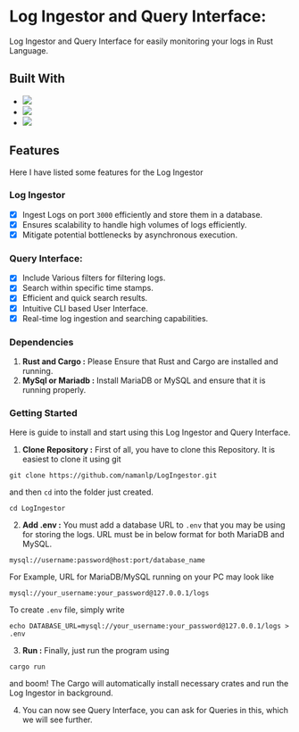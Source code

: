 # Log Ingestor and Query Interface:

Log Ingestor and Query Interface for easily monitoring your logs in Rust Language.

## Built With

- ![](https://img.shields.io/badge/Rust-000000?style=for-the-badge&logo=rust&logoColor=white)
- ![](https://img.shields.io/badge/MariaDB-003545?style=for-the-badge&logo=mariadb&logoColor=white)
- ![](https://img.shields.io/badge/GIT-E44C30?style=for-the-badge&logo=git&logoColor=white)

## Features

Here I have listed some features for the Log Ingestor

### Log Ingestor

- [x] Ingest Logs on port `3000` efficiently and store them in a database.
- [x] Ensures scalability to handle high volumes of logs efficiently.
- [x] Mitigate potential bottlenecks by asynchronous execution.

### Query Interface:

- [x] Include Various filters for filtering logs.
- [x] Search within specific time stamps.
- [x] Efficient and quick search results.
- [x] Intuitive CLI based User Interface.
- [x] Real-time log ingestion and searching capabilities.

### Dependencies

1. **Rust and Cargo :** Please Ensure that Rust and Cargo are installed and running.
2. **MySql or Mariadb :** Install MariaDB or MySQL and ensure that it is running properly.


### Getting Started

Here is guide to install and start using this Log Ingestor and Query Interface. 

1. **Clone Repository :** First of all, you have to clone this Repository. It is easiest to clone it using git
```shell
git clone https://github.com/namanlp/LogIngestor.git
```
and then `cd` into the folder just created.

```shell
cd LogIngestor
```

2. **Add .env :** You must add a database URL to `.env` that you may be using for storing the logs. URL must be in below format for both MariaDB and MySQL. 

`mysql://username:password@host:port/database_name`

For Example, URL for MariaDB/MySQL running on your PC may look like

`mysql://your_username:your_password@127.0.0.1/logs`

To create `.env` file, simply write

```shell
echo DATABASE_URL=mysql://your_username:your_password@127.0.0.1/logs > .env
```

3. **Run :** Finally, just run the program using
```shell
cargo run
```

and boom! The Cargo will automatically install necessary crates and run the Log Ingestor in background.

4. You can now see Query Interface, you can ask for Queries in this, which we will see further.


